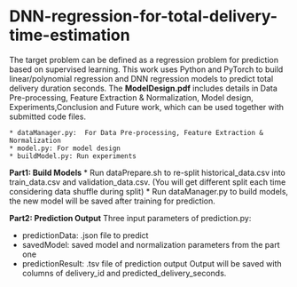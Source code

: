 # DNN-regression-for-total-delivery-time-estimation
The target problem can be defined as a regression problem for prediction based on supervised learning. This work uses Python and PyTorch to build linear/polynomial regression and DNN regression models to predict total delivery duration seconds. The **ModelDesign.pdf** includes details in Data Pre-processing, Feature Extraction & Normalization, Model design, Experiments,Conclusion and Future work, which can be used together with submitted code files.

    * dataManager.py:  For Data Pre-processing, Feature Extraction & Normalization
    * model.py: For model design
    * buildModel.py: Run experiments

**Part1: Build Models**
      * Run dataPrepare.sh to re-split historical_data.csv into train_data.csv and validation_data.csv. (You will get different split each time considering data shuffle during split)
      * Run dataManager.py to build models, the new model will be saved after training for prediction.
      
**Part2: Prediction Output**
Three input parameters of prediction.py:
  * predictionData: .json file to predict
  * savedModel: saved model and normalization parameters from the part one
  * predictionResult: .tsv file of prediction output
Output will be saved with columns of delivery_id and  predicted_delivery_seconds.
